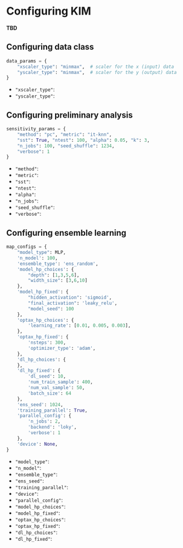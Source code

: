# Configuring KIM

**TBD**

## Configuring data class
```python
data_params = {
    "xscaler_type": "minmax",  # scaler for the x (input) data
    "yscaler_type": "minmax",  # scaler for the y (output) data
}
```
- `"xscaler_type"`:
- `"yscaler_type"`:


## Configuring preliminary analysis
```python
sensitivity_params = {
    "method": "pc", "metric": "it-knn",
    "sst": True, "ntest": 100, "alpha": 0.05, "k": 3,
    "n_jobs": 100, "seed_shuffle": 1234,
    "verbose": 1
}
```
- `"method"`:
- `"metric"`:
- `"sst"`:
- `"ntest"`:
- `"alpha"`:
- `"n_jobs"`:
- `"seed_shuffle"`:
- `"verbose"`:


## Configuring ensemble learning
```python
map_configs = {
    "model_type": MLP,
    'n_model': 100,
    'ensemble_type': 'ens_random',
    'model_hp_choices': {
        "depth": [1,3,5,6],
        "width_size": [3,6,10]
    },
    'model_hp_fixed': {
        "hidden_activation": 'sigmoid',
        "final_activation": 'leaky_relu',
        "model_seed": 100
    },
    'optax_hp_choices': {
        'learning_rate': [0.01, 0.005, 0.003],
    },
    'optax_hp_fixed': {
        'nsteps': 300,
        'optimizer_type': 'adam',
    },
    'dl_hp_choices': {
    },
    'dl_hp_fixed': {
        'dl_seed': 10,
        'num_train_sample': 400,
        'num_val_sample': 50,
        'batch_size': 64
    },
    'ens_seed': 1024,
    'training_parallel': True,
    'parallel_config': {
        'n_jobs': 2, 
        'backend': 'loky',
        'verbose': 1
    },
    'device': None,
}
```
- `"model_type"`:
- `"n_model"`:
- `"ensemble_type"`:
- `"ens_seed"`:
- `"training_parallel"`:
- `"device"`:
- `"parallel_config"`:
- `"model_hp_choices"`:
- `"model_hp_fixed"`:
- `"optax_hp_choices"`:
- `"optax_hp_fixed"`:
- `"dl_hp_choices"`:
- `"dl_hp_fixed"`: